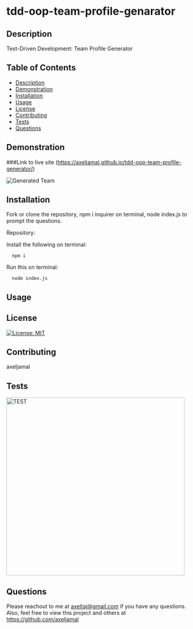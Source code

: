 # tdd-oop-team-profile-genarator

  ## Description
  Test-Driven Development: Team Profile Generator
  
  ## Table of Contents
  * [Description](#description)
  * [Demonstration](#demonstration)
  * [Installation](#installation)
  * [Usage](#usage)
  * [License](#license)
  * [Contributing](#contributing)
  * [Tests](#tests)
  * [Questions](#questions)
  
  ## Demonstration
  
  ###Link to live site (https://axeljamal.github.io/tdd-oop-team-profile-generator/)


![Generated Team](https://user-images.githubusercontent.com/119621308/223402724-05682ffb-a744-417d-bb66-dd37e3e257c7.png)


  
  
  ## Installation
  
  Fork or clone the repository, npm i inquirer on terminal, node index.js to prompt the questions.
  
  Repository:
  
  
      
      
      
  Install the following on terminal:
  
  
      npm i
      
      
  Run this on terminal:
  
  
      node index.js
      
  
  ## Usage
  


  ## License
  [![License: MIT](https://img.shields.io/badge/License-MIT-yellow.svg)](https://opensource.org/licenses/MIT)
  
  ## Contributing
  axeljamal
  
  ## Tests
  
  <img width="465" alt="TEST" src="https://user-images.githubusercontent.com/119621308/223402579-d1e2bd67-b409-44be-99d9-6c25f0aa9b5a.png">

  
  ## Questions
  Please reachout to me at axeltaj@gmail.com if you have any questions.
  Also, feel free to view this project and others at https://github.com/axeljamal
